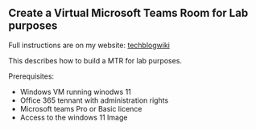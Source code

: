 
## Create a Virtual Microsoft Teams Room for Lab purposes

Full instructions are on my website: [techblogwiki](https://techblogwiki.azurewebsites.net/index.php/knowledge-base/microsoft-teams-room-creation/)

This describes how to build a MTR for lab purposes. 

Prerequisites:
- Windows VM running winodws 11
- Office 365 tennant with administration rights
- Microsoft teams Pro or Basic licence
- Access to the windows 11 Image
